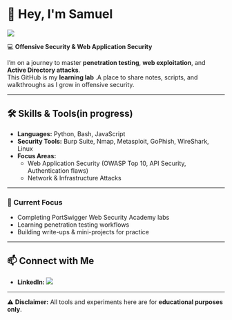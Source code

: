 # 👋 Hey, I'm Samuel

<a href="https://www.linkedin.com/in/samuel-omondeagbon-8b2411253?lipi=urn%3Ali%3Apage%3Ad_flagship3_profile_view_base_contact_details%3BkdYaPCmyRhqZi1a6wS26Fw%3D%3D"><img src="https://img.shields.io/badge/-LinkedIn-0072b1?&style=for-the-badge&logo=linkedin&logoColor=white" /></a>

💻 **Offensive Security & Web Application Security**

I’m on a journey to master **penetration testing**, **web exploitation**, and **Active Directory attacks**.  
This GitHub is my **learning lab** .A place to share notes, scripts, and walkthroughs as I grow in offensive security.

---

## 🛠 Skills & Tools(in progress)
- **Languages:** Python, Bash, JavaScript
- **Security Tools:** Burp Suite, Nmap, Metasploit, GoPhish, WireShark, Linux
- **Focus Areas:**
  - Web Application Security (OWASP Top 10, API Security, Authentication flaws)
  - Network & Infrastructure Attacks

---

### 🚀 Current Focus
- Completing PortSwigger Web Security Academy labs  
- Learning penetration testing workflows  
- Building write-ups & mini-projects for practice

---

## 📫 Connect with Me
- **LinkedIn:** <a href="https://www.linkedin.com/in/samuel-omondeagbon-8b2411253?lipi=urn%3Ali%3Apage%3Ad_flagship3_profile_view_base_contact_details%3BkdYaPCmyRhqZi1a6wS26Fw%3D%3D"><img src="https://img.shields.io/badge/-LinkedIn-0072b1?&style=for-the-badge&logo=linkedin&logoColor=white" /></a>


---

⚠️ **Disclaimer:** All tools and experiments here are for **educational purposes only**.
